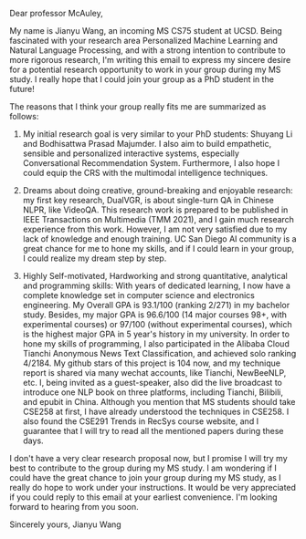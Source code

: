 Dear professor McAuley,

My name is Jianyu Wang, an incoming MS CS75 student at UCSD. Being fascinated with your research area Personalized Machine Learning and Natural Language Processing, and with a strong intention to contribute to more rigorous research, I'm writing this email to express my sincere desire for a potential research opportunity to work in your group during my MS study. I really hope that I could join your group as a PhD student in the future! 

The reasons that I think your group really fits me are summarized as follows:

1) My initial research goal is very similar to your PhD students: Shuyang Li and Bodhisattwa Prasad Majumder. I also aim to build empathetic, sensible and personalized interactive systems, especially Conversational Recommendation System. Furthermore, I also hope I could equip the CRS with the multimodal intelligence techniques.

2) Dreams about doing creative, ground-breaking and enjoyable research: my first key research, DualVGR, is about single-turn QA in Chinese NLPR, like VideoQA. This research work is prepared to be published in IEEE Transactions on Multimedia (TMM 2021), and I gain much research experience from this work. However, I am not very satisfied due to my lack of knowledge and enough training. UC San Diego AI community is a great chance for me to hone my skills, and if I could learn in your group, I could realize my dream step by step.

3) Highly Self-motivated, Hardworking and strong quantitative, analytical and programming skills: With years of dedicated learning, I now have a complete knowledge set in computer science and electronics engineering. My Overall GPA is 93.1/100 (ranking 2/271) in my bachelor study. Besides, my major GPA is 96.6/100 (14 major courses 98+, with experimental courses) or 97/100 (without experimental courses), which is the highest major GPA in 5 year's history in my university. In order to hone my skills of programming, I also participated in the Alibaba Cloud Tianchi Anonymous News Text Classification, and achieved solo ranking 4/2184. My github stars of this project is 104 now, and my technique report is shared via many wechat accounts, like Tianchi, NewBeeNLP, etc. I, being invited as a guest-speaker, also did the live broadcast to introduce one NLP book on three platforms, including Tianchi, Bilibili, and epubit in China. Although you mention that MS students should take CSE258 at first, I have already understood the techniques in CSE258. I also found the CSE291 Trends in RecSys course website, and I guarantee that I will try to read all the mentioned papers during these days.

I don't have a very clear research proposal now, but I promise I will try my best to contribute to the group during my MS study. I am wondering if I could have the great chance to join your group during my MS study, as I really do hope to work under your instructions. It would be very appreciated if you could reply to this email at your earliest convenience. I'm looking forward to hearing from you soon.

Sincerely yours,
Jianyu Wang
